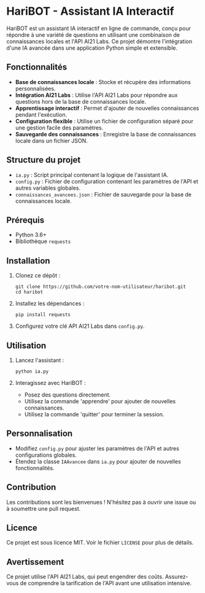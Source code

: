 # HariBOT - Assistant IA Interactif

HariBOT est un assistant IA interactif en ligne de commande, conçu pour répondre à une variété de questions en utilisant une combinaison de connaissances locales et l'API AI21 Labs. Ce projet démontre l'intégration d'une IA avancée dans une application Python simple et extensible.

## Fonctionnalités

- **Base de connaissances locale** : Stocke et récupère des informations personnalisées.
- **Intégration AI21 Labs** : Utilise l'API AI21 Labs pour répondre aux questions hors de la base de connaissances locale.
- **Apprentissage interactif** : Permet d'ajouter de nouvelles connaissances pendant l'exécution.
- **Configuration flexible** : Utilise un fichier de configuration séparé pour une gestion facile des paramètres.
- **Sauvegarde des connaissances** : Enregistre la base de connaissances locale dans un fichier JSON.

## Structure du projet

- `ia.py` : Script principal contenant la logique de l'assistant IA.
- `config.py` : Fichier de configuration contenant les paramètres de l'API et autres variables globales.
- `connaissances_avancees.json` : Fichier de sauvegarde pour la base de connaissances locale.

## Prérequis

- Python 3.6+
- Bibliothèque `requests`

## Installation

1. Clonez ce dépôt :
   ```
   git clone https://github.com/votre-nom-utilisateur/haribot.git
   cd haribot
   ```

2. Installez les dépendances :
   ```
   pip install requests
   ```

3. Configurez votre clé API AI21 Labs dans `config.py`.

## Utilisation

1. Lancez l'assistant :
   ```
   python ia.py
   ```

2. Interagissez avec HariBOT :
   - Posez des questions directement.
   - Utilisez la commande 'apprendre' pour ajouter de nouvelles connaissances.
   - Utilisez la commande 'quitter' pour terminer la session.

## Personnalisation

- Modifiez `config.py` pour ajuster les paramètres de l'API et autres configurations globales.
- Étendez la classe `IAAvancee` dans `ia.py` pour ajouter de nouvelles fonctionnalités.

## Contribution

Les contributions sont les bienvenues ! N'hésitez pas à ouvrir une issue ou à soumettre une pull request.

## Licence

Ce projet est sous licence MIT. Voir le fichier `LICENSE` pour plus de détails.

## Avertissement

Ce projet utilise l'API AI21 Labs, qui peut engendrer des coûts. Assurez-vous de comprendre la tarification de l'API avant une utilisation intensive.
